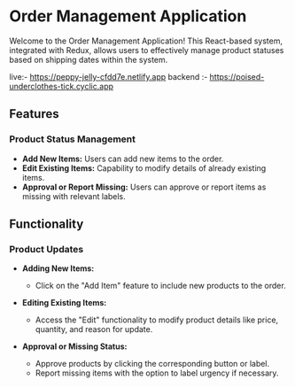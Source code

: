 # Order Management Application

Welcome to the Order Management Application! This React-based system, integrated with Redux, allows users to effectively manage product statuses based on shipping dates within the system.

live:-  https://peppy-jelly-cfdd7e.netlify.app
backend :- https://poised-underclothes-tick.cyclic.app


## Features

### Product Status Management

- **Add New Items:** Users can add new items to the order.
- **Edit Existing Items:** Capability to modify details of already existing items.
- **Approval or Report Missing:** Users can approve or report items as missing with relevant labels.

## Functionality

### Product Updates

- **Adding New Items:**
  - Click on the "Add Item" feature to include new products to the order.

- **Editing Existing Items:**
  - Access the "Edit" functionality to modify product details like price, quantity, and reason for update.

- **Approval or Missing Status:**
  - Approve products by clicking the corresponding button or label.
  - Report missing items with the option to label urgency if necessary.
